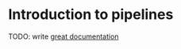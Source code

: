 # Introduction to pipelines

TODO: write [great documentation](http://jacobian.org/writing/what-to-write/)
